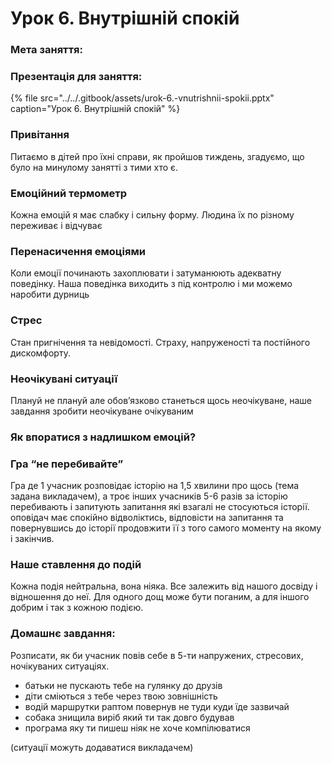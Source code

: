 # Урок 6. Внутрішній спокій

### Мета заняття:

### Презентація для заняття:

{% file src="../../.gitbook/assets/urok-6.-vnutrishnii-spokii.pptx" caption="Урок 6. Внутрішній спокій" %}

### Привітання

Питаємо в дітей про їхні справи, як пройшов тиждень, згадуємо, що було на минулому занятті з тими хто є.

### Емоційний термометр

Кожна емоцій я має слабку і сильну форму. Людина їх по різному переживає і відчуває

### **Перенасичення емоціями**

Коли емоції починають захоплювати і затуманюють адекватну поведінку. Наша поведінка виходить з під контролю і ми можемо наробити дурниць

### Стрес

Стан пригнічення та невідомості. Страху, напруженості та постійного дискомфорту.

### **Неочікувані ситуації**

Плануй не плануй але обов’язково станеться щось неочікуване, наше завдання зробити неочікуване очікуваним

### **Як впоратися з надлишком емоцій?**

### Гра **“не перебивайте”**

Гра де 1 учасник розповідає історію на 1,5 хвилини про щось \(тема задана викладачем\), а троє інших учасників 5-6 разів за історію перебивають і запитують запитання які взагалі не стосуються історії. оповідач має спокійно відволіктись, відповісти на запитання та повернувшись до історії продовжити її з того самого моменту на якому і закінчив.

### **Наше ставлення до подій**

Кожна подія нейтральна, вона ніяка. Все залежить від нашого досвіду і відношення до неї. Для одного дощ може бути поганим, а для іншого добрим і так з кожною подією.

### **Домашнє завдання:**

Розписати, як би учасник повів себе в 5-ти напружених, стресових, ночікуваних ситуаціях. 

* батьки не пускають тебе на гулянку до друзів
* діти сміються з тебе через твою зовнішність
* водій маршрутки раптом повернув не туди куди їде зазвичай
* собака знищила виріб який ти так довго будував
* програма яку ти пишеш ніяк не хоче компілюватися

\(ситуації можуть додаватися викладачем\)  
  


